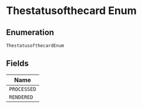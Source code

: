 
# Thestatusofthecard Enum

## Enumeration

`ThestatusofthecardEnum`

## Fields

| Name |
|  --- |
| `PROCESSED` |
| `RENDERED` |

